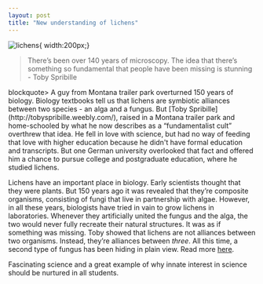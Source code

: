 ```yaml
---
layout: post
title: "New understanding of lichens"
---
```

![lichens](https://cdn.theatlantic.com/assets/media/img/mt/2016/07/8332405501_a8455b9aca_o/lead_960.png?1468853789){ width:200px;}
<blockquote>There’s been over 140 years of microscopy. The idea that there’s something so fundamental that people have been missing is stunning - Toby Spribille</blockquote>blockquote>
A guy from Montana trailer park overturned 150 years of biology. Biology textbooks tell us that lichens are symbiotic alliances between two species - an alga and a fungus. But [Toby Spribille](http://tobyspribille.weebly.com/), raised in a Montana trailer park and home-schooled by what he now describes as a “fundamentalist cult” overthrew that idea. He fell in love with science, but had no way of feeding that love with higher education because he didn't have formal education and transcripts. But one German university overlooked that fact and offered him a chance to pursue college and postgraduate education, where he studied lichens. 

Lichens have an important place in biology. Early scientists thought that they were plants. But 150 years ago it was revealed that they’re composite organisms, consisting of fungi that live in partnership with algae. However, in all these years, biologists have tried in vain to grow lichens in laboratories. Whenever they artificially united the fungus and the alga, the two would never fully recreate their natural structures. It was as if something was missing. Toby showed that lichens are not alliances between two organisms. Instead, they’re alliances between _three_. All this time, a second type of fungus has been hiding in plain view. Read more [here](http://www.theatlantic.com/science/archive/2016/07/how-a-guy-from-a-montana-trailer-park-upturned-150-years-of-biology/491702/).

Fascinating science and a great example of why innate interest in science should be nurtured in all students.
